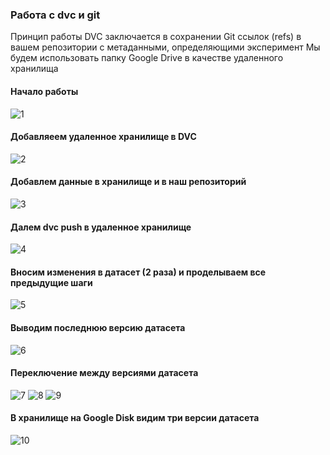 ### Работа с dvc и git
Принцип работы DVC заключается в сохранении Git ссылок (refs) в вашем репозитории с метаданными, определяющими эксперимент
Мы будем использовать папку Google Drive в качестве удаленного хранилища

#### Начало работы 
![1](https://user-images.githubusercontent.com/113238801/233670005-99cbadc7-8ad0-45b1-aa13-fa591290296f.png)

#### Добавляеем удаленное хранилище в DVC
![2](https://user-images.githubusercontent.com/113238801/233670126-1f64eeba-7721-4012-bcf7-e41c5270ebed.png)

#### Добавлем данные в хранилище и в наш репозиторий
![3](https://user-images.githubusercontent.com/113238801/233670622-0c29c39e-6c14-4cd1-9438-e3cdf8882a78.png)

#### Далем dvc push  в удаленное хранилище
![4](https://user-images.githubusercontent.com/113238801/233671142-4ebdb5a3-b729-41e1-bb2e-36c4e8157f4f.png)

#### Вносим изменения в датасет (2 раза) и проделываем все предыдущие шаги
![5](https://user-images.githubusercontent.com/113238801/233671704-52637704-c79c-4be3-8553-1cb547661fa9.png)

#### Выводим последнюю версию датасета
![6](https://user-images.githubusercontent.com/113238801/233671841-6d762bb3-0e28-41fa-8d26-7c79ecd17000.png)

#### Переключение между версиями датасета
![7](https://user-images.githubusercontent.com/113238801/233672026-7ace75fc-ae48-4bf1-aed6-c1f84892dc65.png)
![8](https://user-images.githubusercontent.com/113238801/233672092-95c4c557-9b03-4aa5-a90e-00913e0df82d.png)
![9](https://user-images.githubusercontent.com/113238801/233672129-a08bbe4c-9478-4dd7-b8b5-abe17a091106.png)

#### В хранилище на Google Disk видим три версии датасета
![10](https://user-images.githubusercontent.com/113238801/233672252-a3b7031f-50d3-4693-b2ea-8470bbc8573c.png)
